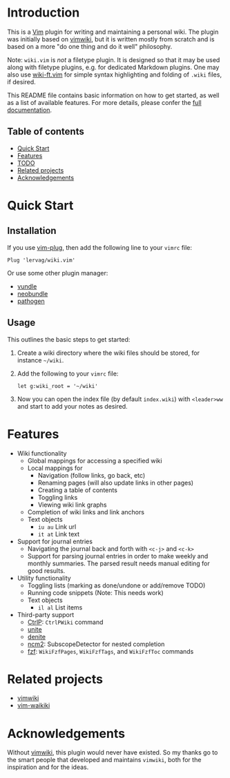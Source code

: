 # Introduction

This is a [Vim](http://www.vim.org/) plugin for writing and maintaining
a personal wiki. The plugin was initially based on
[vimwiki](https://github.com/vimwiki/vimwiki), but it is written mostly from
scratch and is based on a more "do one thing and do it well" philosophy.

Note: `wiki.vim` is _not_ a filetype plugin. It is designed so that it may be used
      along with filetype plugins, e.g. for dedicated Markdown plugins. One may
      also use [wiki-ft.vim](https://github.com/lervag/wiki-ft.vim) for simple
      syntax highlighting and folding of `.wiki` files, if desired.

This README file contains basic information on how to get started, as well as
a list of available features. For more details, please confer the
[full documentation](doc/wiki.txt).

## Table of contents

* [Quick Start](#quick-start)
* [Features](#features)
* [TODO](#todo)
* [Related projects](#related-projects)
* [Acknowledgements](#acknowledgements)

# Quick Start

## Installation

If you use [vim-plug](https://github.com/junegunn/vim-plug), then add the
following line to your `vimrc` file:

```vim
Plug 'lervag/wiki.vim'
```

Or use some other plugin manager:
* [vundle](https://github.com/gmarik/vundle)
* [neobundle](https://github.com/Shougo/neobundle.vim)
* [pathogen](https://github.com/tpope/vim-pathogen)

## Usage

This outlines the basic steps to get started:

1. Create a wiki directory where the wiki files should be stored, for instance
   `~/wiki`.

2. Add the following to your `vimrc` file:

   ```vim
   let g:wiki_root = '~/wiki'
   ```

3. Now you can open the index file (by default `index.wiki`) with `<leader>ww`
   and start to add your notes as desired.

# Features

- Wiki functionality
  - Global mappings for accessing a specified wiki
  - Local mappings for
    - Navigation (follow links, go back, etc)
    - Renaming pages (will also update links in other pages)
    - Creating a table of contents
    - Toggling links
    - Viewing wiki link graphs
  - Completion of wiki links and link anchors
  - Text objects
    - `iu au` Link url
    - `it at` Link text
- Support for journal entries
  - Navigating the journal back and forth with `<c-j>` and `<c-k>`
  - Support for parsing journal entries in order to make weekly and monthly
    summaries. The parsed result needs manual editing for good results.
- Utility functionality
  - Toggling lists (marking as done/undone or add/remove TODO)
  - Running code snippets (Note: This needs work)
  - Text objects
    - `il al` List items
- Third-party support
  - [CtrlP](https://github.com/ctrlpvim/ctrlp.vim): `CtrlPWiki` command
  - [unite](https://github.com/Shougo/unite.vim)
  - [denite](https://github.com/Shougo/denite.nvim)
  - [ncm2](https://github.com/ncm2/ncm2): SubscopeDetector for nested completion
  - [fzf](https://github.com/junegunn/fzf): `WikiFzfPages`, `WikiFzfTags`, and `WikiFzfToc` commands

# Related projects

* [vimwiki](https://github.com/vimwiki/vimwiki)
* [vim-waikiki](https://github.com/fcpg/vim-waikiki)

# Acknowledgements

Without [vimwiki](https://github.com/vimwiki/vimwiki), this plugin would never
have existed. So my thanks go to the smart people that developed and maintains
`vimwiki`, both for the inspiration and for the ideas.

